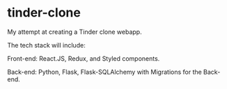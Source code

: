 # tinder-clone

My attempt at creating a Tinder clone webapp. 

The tech stack will include: 

Front-end: React.JS, Redux, and Styled components.

Back-end: Python, Flask, Flask-SQLAlchemy with Migrations for the Back-end.

